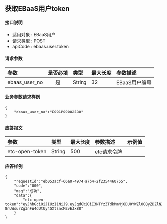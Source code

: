 ## 获取EBaaS用户token

#### 接口说明

* 适用对象 : EBaaS用户
* 请求类型 : POST
* apiCode : ebaas.user.token

#### 请求参数
| 参数 | 是否必填 | 类型 | 最大长度 | 参数描述 |
|:----|:-------:|:-----|:-------|:--------|
| ebaas_user_no | 是 | String | 32 | EBaaS用户编号 |


#### 业务参数请求样例
```
{
    "ebaas_user_no":"E001P00002580"
}
```

#### 应答报文

| 参数 | 类型 | 最大长度 | 参数描述 | 示例值 |
|:----|:----|:--------|:--------|:------|
| etc-open-token | String | 500 | etc请求令牌 |  |


#### 应答样例

```
{
    "requestId":"eb053acf-66a0-4974-a7b4-2f2354460755",
    "code":"000",
    "msg":"成功",
    "data":{
        "etc-open-token":"eyJhbGciOiJIUzI1NiJ9.eyJqdGkiOiI3NTYzZTdkMmNjODU0YWZlOGQyZDZlN2IzMjg0OGRmMyIsImlhdCI6MTYxNjY2MzUxMiwiaXNzIjoiRTAyIiwic3ViIjoiIn0.5UgYQtSr-8nUWsurZg3nFW4dUtUy4GXtsncM2vEJx88"
    }
}
```